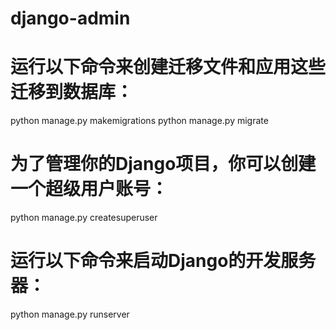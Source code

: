 # django-admin

# 运行以下命令来创建迁移文件和应用这些迁移到数据库：
python manage.py makemigrations
python manage.py migrate

# 为了管理你的Django项目，你可以创建一个超级用户账号：
python manage.py createsuperuser

# 运行以下命令来启动Django的开发服务器：
python manage.py runserver